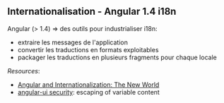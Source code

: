 ## Internationalisation - Angular 1.4 i18n

Angular (> 1.4) => des outils pour industrialiser i18n:
* extraire les messages de l'application
* convertir les traductions en formats exploitables
* packager les traductions en plusieurs fragments pour chaque locale 

 *Resources*: 

* [Angular and Internationalization: The New World](https://docs.google.com/document/d/1mwyOFsAD-bPoXTk3Hthq0CAcGXCUw-BtTJMR4nGTY-0)
* [angular-ui security](http://angular-translate.github.io/docs/#/guide/19_security): escaping of variable content
